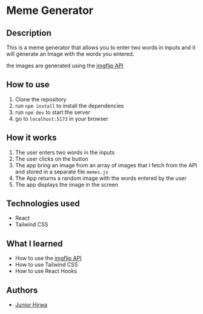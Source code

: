 # Meme Generator

## Description

This is a meme generator that allows you to enter two words in inputs and it will generate an Image  with the words you entered.

the images are generated using the [imgflip API](https://api.imgflip.com/)

## How to use

1. Clone the repository
2. run `npm install` to install the dependencies
3. run `npm dev` to start the server
4. go to `localhost:5173` in your browser

## How it works

1. The user enters two words in the inputs
2. The user clicks on the button
3. The app bring an image from an array of images that I fetch from the API and stored in a separate file `memes.js`
4. The App returns a random image with the words entered by the user
5. The app displays the image in the screen

## Technologies used

- React
- Tailwind CSS

## What I learned

- How to use the [imgflip API](https://api.imgflip.com/)
- How to use Tailwind CSS
- How to use React Hooks

## Authors

- [Junior Hirwa](https://github.com/HIRWA13)